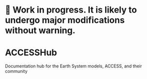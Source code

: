 # :construction: Work in progress. It is likely to undergo major modifications without warning.

# ACCESSHub
Documentation hub for the Earth System models, ACCESS, and their community
